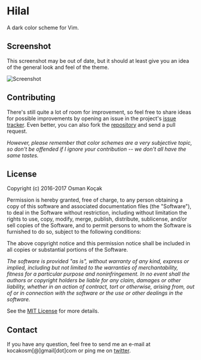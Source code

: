 Hilal
=====

A dark color scheme for Vim.


Screenshot
----------

This screenshot may be out of date, but it should at least give you an idea of
the general look and feel of the theme.

![Screenshot][1]


Contributing
------------

There's still quite a lot of room for improvement, so feel free to share ideas
for possible improvements by opening an issue in the project's [issue tracker][2].
Even better, you can also fork the [repository][3] and send a pull request.

_However, please remember that color schemes are a very subjective topic, so
don't be offended if I ignore your contribution -- we don't all have the same
tastes._


License
-------

Copyright (c) 2016-2017 Osman Koçak

Permission is hereby granted, free of charge, to any person obtaining a copy of
this software and associated documentation files (the "Software"), to deal in
the Software without restriction, including without limitation the rights to
use, copy, modify, merge, publish, distribute, sublicense, and/or sell copies of
the Software, and to permit persons to whom the Software is furnished to do so,
subject to the following conditions:

The above copyright notice and this permission notice shall be included in all
copies or substantial portions of the Software.

_The software is provided "as is", without warranty of any kind, express or
implied, including but not limited to the warranties of merchantability,
fitness for a particular purpose and noninfringement. In no event shall the
authors or copyright holders be liable for any claim, damages or other
liability, whether in an action of contract, tort or otherwise, arising from,
out of or in connection with the software or the use or other dealings in the
software._

See the [MIT License][4] for more details.


Contact
-------

If you have any question, feel free to send me an e-mail at kocakosm[@]gmail[dot]com
or ping me on [twitter][5].


 [1]: https://raw.githubusercontent.com/kocakosm/hilal/master/screenshot.png
 [2]: https://github.com/kocakosm/hilal/issues/new
 [3]: https://github.com/kocakosm/hilal
 [4]: https://opensource.org/licenses/MIT
 [5]: https://twitter.com/kocakosm
